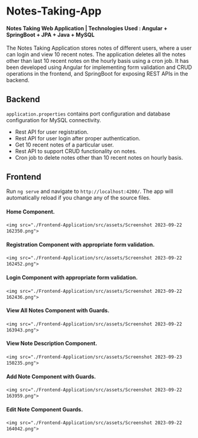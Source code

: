 # Notes-Taking-App
#### Notes Taking Web Application | Technologies Used : Angular + SpringBoot + JPA + Java + MySQL 

The Notes Taking Application stores notes of different users, where a user can login and view 10 recent notes. The application deletes all the notes other than last 10 recent notes on the hourly basis using a cron job. It has been developed using Angular for implementing form validation and CRUD operations in the frontend, and SpringBoot for exposing REST APIs in the backend.

## Backend
`application.properties` contains port configuration and database configuration for MySQL connectivity.
<ul>
  <li>Rest API for user registration.</li>
  <li>Rest API for user login  after proper authentication.</li>
  <li>Get 10 recent notes of a particular user.</li>
  <li>Rest API to support CRUD functionality on notes.</li>
  <li>Cron job to delete notes other than 10 recent notes on hourly basis.</li>
</ul>

## Frontend
Run `ng serve` and navigate to `http://localhost:4200/`. The app will automatically reload if you change any of the source files.

#### Home Component.
    <img src="./Frontend-Application/src/assets/Screenshot 2023-09-22 162350.png">

#### Registration Component with appropriate form validation.
    <img src="./Frontend-Application/src/assets/Screenshot 2023-09-22 162452.png">

#### Login Component with appropriate form validation.  
    <img src="./Frontend-Application/src/assets/Screenshot 2023-09-22 162436.png">

#### View All Notes Component with Guards.
    <img src="./Frontend-Application/src/assets/Screenshot 2023-09-22 163943.png">

#### View Note Description Component.  
    <img src="./Frontend-Application/src/assets/Screenshot 2023-09-23 150235.png">

#### Add Note Component with Guards. 
    <img src="./Frontend-Application/src/assets/Screenshot 2023-09-22 163959.png">

#### Edit Note Component Guards.
    <img src="./Frontend-Application/src/assets/Screenshot 2023-09-22 164042.png">
